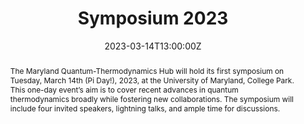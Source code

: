 ---
title: Symposium 2023

event: QTD Conference
event_url: https://qtd.ifisc.uib-csic.es/accounts/events/

location: University of Maryland
address:
  street: 4254 Stadium Drive
  city: College Park
  region: MD
  postcode: '20742'
  country: United States

summary: 'Our first symposium will take place on Tuesday, March 14th (Pi Day!), 2023!'
abstract: 'The Maryland Quantum-Thermodynamics Hub will hold its first symposium on Tuesday, March 14th (Pi Day!), 2023, at the University of Maryland, College Park. This one-day event’s aim is to cover recent advances in quantum thermodynamics broadly while fostering new collaborations. The symposium will include four invited speakers, lightning talks, and ample time for discussions.'

# Talk start and end times.
#   End time can optionally be hidden by prefixing the line with `#`.
date: '2023-03-14T13:00:00Z' # To add month and day, change date_format in params.yaml
# date_end: '2023-06-06T15:00:00Z'
all_day: true

# Schedule page publish date (NOT talk date).
publishDate: '2022-03-01T00:00:00Z'

authors: [Yunger-Halpern]
tags: []

# Is this a featured talk? (true/false)
featured: True

# image:
#   # caption: 'Image credit: [**Unsplash**](https://unsplash.com/photos/bzdhc5b3Bxs)'
#   focal_point: Right

url_code: ''
url_pdf: ''
url_slides: ''
url_video: ''

# Markdown Slides (optional).
#   Associate this talk with Markdown slides.
#   Simply enter your slide deck's filename without extension.
#   E.g. `slides = "example-slides"` references `content/slides/example-slides.md`.
#   Otherwise, set `slides = ""`.
slides:

# Projects (optional).
#   Associate this post with one or more of your projects.
#   Simply enter your project's folder or file name without extension.
#   E.g. `projects = ["internal-project"]` references `content/project/deep-learning/index.md`.
#   Otherwise, set `projects = []`.
projects:
---